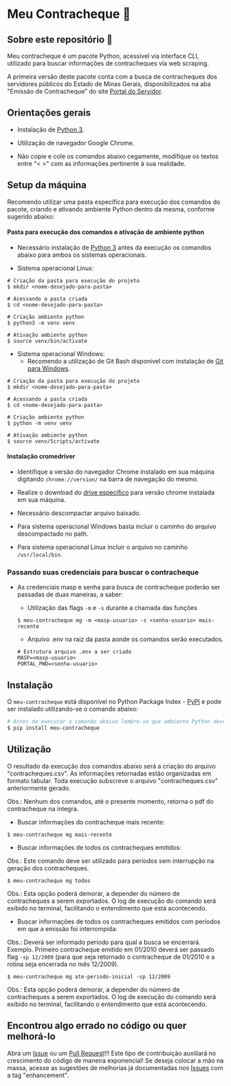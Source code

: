 Meu Contracheque :bookmark_tabs:
===

## Sobre este repositório :open_book:

Meu contracheque é um pacote Python, acessível via interface CLI, utilizado para buscar informações de contracheques via web scraping.

A primeira versão deste pacote conta com a busca de contracheques dos servidores públicos do Estado de Minas Gerais, disponibilizados na aba "Emissão de Contracheque" do site [Portal do Servidor](https://www.portaldoservidor.mg.gov.br/index.php/servicos/emissao-de-contracheque).


## Orientações gerais

- Instalação de [Python 3](https://www.python.org/downloads/).

- Utilização de navegador Google Chrome.

- Não copie e cole os comandos abaixo cegamente, modifique os textos entre "< >" com as informações pertinente à sua realidade.

## Setup da máquina

Recomendo utilizar uma pasta específica para execução dos comandos do pacote, criando e ativando ambiente Python dentro da mesma, conforme sugerido abaixo:

#### Pasta para execução dos comandos e ativação de ambiente python

- Necessário instalação de [Python 3](https://www.python.org/downloads/) antes da execução os comandos abaixo para ambos os sistemas operacionais.

- Sistema operacional Linux:

```Terminal
# Criação da pasta para execução do projeto
$ mkdir <nome-desejado-para-pasta>

# Acessando a pasta criada
$ cd <nome-desejado-para-pasta>

# Criação ambiente python
$ python3 -m venv venv

# Ativação ambiente python
$ source venv/bin/activate
```

- Sistema operacional Windows:
  - Recomendo a utilização de Git Bash disponível com instalação de [Git para Windows](https://gitforwindows.org/).

```Terminal
# Criação da pasta para execução do projeto
$ mkdir <nome-desejado-para-pasta>

# Acessando a pasta criada
$ cd <nome-desejado-para-pasta>

# Criação ambiente python
$ python -m venv venv

# Ativação ambiente python
$ source venv/Scripts/activate
```

#### Instalação cromedriver

- Identifique a versão do navegador Chrome instalado em sua máquina digitando `chrome://version/` na barra de navegação do mesmo.

- Realize o download do [drive específico](https://chromedriver.storage.googleapis.com/index.html) para versão chrome instalada em sua máquina.

- Necessário descompactar arquivo baixado.

- Para sistema operacional Windows basta incluir o caminho do arquivo descompactado no path.

- Para sistema operacional Linux incluir o arquivo no caminho `/usr/local/bin`.

### Passando suas credenciais para buscar o contracheque

- As credenciais masp e senha para busca de contracheque poderão ser passadas de duas maneiras, a saber:

  - Utilização das flags `-m` e `-s` durante a chamada das funções

  ```Terminal
  $ meu-contracheque mg -m <masp-usuario> -s <senha-usuario> mais-recente
  ```

  - Arquivo .env na raiz da pasta aonde os comandos serão executados.

  ```
  # Estrutura arquivo .env a ser criado
  MASP=<masp-usuario>
  PORTAL_PWD=<senha-usuario>
  ```

## Instalação

O `meu-contracheque` está disponível no Python Package Index - [PyPI](https://pypi.org/project/meu-contracheque/) e pode ser instalado utilizando-se o comando abaixo:

```bash
# Antes de executar o comando abaixo lembre-se que ambiente Python deverá estar ativo
$ pip install meu-contracheque
```

## Utilização

O resultado da execução dos comandos abaixo será a criação do arquivo "contracheques.csv". As informações retornadas estão organizadas em formato tabular.
Toda execução subscreve o arquivo "contracheques.csv" anteriormente gerado.

Obs.: Nenhum dos comandos, até o presente momento, retorna o pdf do contracheque na íntegra.

- Buscar informações do contracheque mais recente:

```Terminal
$ meu-contracheque mg mais-recente
```

- Buscar informações de todos os contracheques emitidos:

Obs.: Este comando deve ser utilizado para períodos sem interrupção na geração dos contracheques.

```Terminal
$ meu-contracheque mg todos
```

Obs.: Esta opção poderá demorar, a depender do número de contracheques a serem exportados. O log de execução do comando será exibido no terminal, facilitando o entendimento que está acontecendo.

- Buscar informações de todos os contracheques emitidos com períodos em que a emissão foi interrompida:

Obs.: Deverá ser informado período para qual a busca se encerrará. Exemplo. Primeiro contracheque emitido em 01/2010 deverá ser passado flag `-sp 12/2009` (para que seja retornado o contracheque de 01/2010 e a rotina seja encerrada no mês 12/2009).

```Terminal
$ meu-contracheque mg ate-periodo-inicial -sp 12/2009
```

Obs.: Esta opção poderá demorar, a depender do número de contracheques a serem exportados. O log de execução do comando será exibido no terminal, facilitando o entendimento que está acontecendo.


## Encontrou algo errado no código ou quer melhorá-lo

Abra um [Issue](https://github.com/gabrielbdornas/meu-contracheque/issues) ou um [Pull Request](https://github.com/gabrielbdornas/meu-contracheque/pulls)!!!
Este tipo de contribuição auxiliará no crescimento do código de maneira exponencial!
Se deseja colocar a mão na massa, acesse as sugestões de melhorias já documentadas nos [Issues](https://github.com/gabrielbdornas/meu-contracheque/labels/enhancement) com a tag "enhancement".
